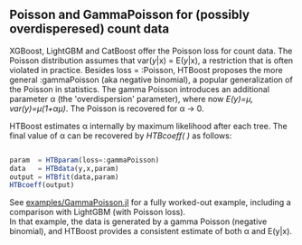 ## Poisson and GammaPoisson for (possibly overdisperesed) count data

XGBoost, LightGBM and CatBoost offer the Poisson loss for count data.
The Poisson distribution assumes that var(*y*|x) = E(*y*|x), a restriction that is often violated in practice.
Besides loss = :Poisson, HTBoost proposes the more general :gammaPoisson (aka negative binomial), a popular generalization of the Poisson in statistics. The gamma Poisson introduces an additional parameter α (the 'overdispersion' parameter), where now *E(y)=μ, var(y)=μ(1+αμ)*. The Poisson is recovered for  α -> 0. 

HTBoost estimates α internally by maximum likelihood after each tree. The final value of α can be recovered by *HTBcoeff( )* as follows:

```julia

param  = HTBparam(loss=:gammaPoisson)
data   = HTBdata(y,x,param)
output = HTBfit(data,param)
HTBcoeff(output)

```

See [examples/GammaPoisson.jl](../../../examples/GammaPoisson.jl) for a fully worked-out example, including a comparison with LightGBM (with Poisson loss).  
In that example, the data is generated by a gamma Poisson (negative binomial), and HTBoost provides a consistent estimate of both α and E(y|x). 
